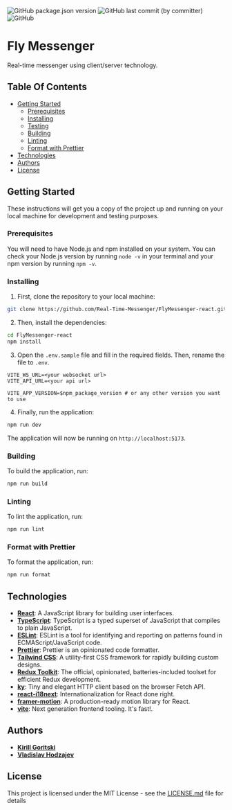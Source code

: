 ![GitHub package.json version](https://img.shields.io/github/package-json/v/Real-Time-Messenger/FlyMessenger-webclient)
![GitHub last commit (by committer)](https://img.shields.io/github/last-commit/Real-Time-Messenger/FlyMessenger-webclient)
![GitHub](https://img.shields.io/github/license/Real-Time-Messenger/FlyMessenger-webclient)

# Fly Messenger

Real-time messenger using client/server technology.

## Table Of Contents

<!-- TOC -->

* [Getting Started](#getting-started)
    * [Prerequisites](#prerequisites)
    * [Installing](#installing)
    * [Testing](#testing)
    * [Building](#building)
    * [Linting](#linting)
    * [Format with Prettier](#format-with-prettier)
* [Technologies](#technologies)
* [Authors](#authors)
* [License](#license)

<!-- TOC -->

## Getting Started

These instructions will get you a copy of the project up and running on your local machine for development and testing
purposes.

### Prerequisites

You will need to have Node.js and npm installed on your system. You can check your Node.js version by running `node -v` in
your terminal and your npm version by running `npm -v`.

### Installing

1. First, clone the repository to your local machine:

```bash
git clone https://github.com/Real-Time-Messenger/FlyMessenger-react.git
```

2. Then, install the dependencies:

```bash
cd FlyMessenger-react
npm install
```

3. Open the `.env.sample` file and fill in the required fields. Then, rename the file to `.env`.

```dotenv
VITE_WS_URL=<your websocket url>
VITE_API_URL=<your api url>

VITE_APP_VERSION=$npm_package_version # or any other version you want to use
```

4. Finally, run the application:

```bash
npm run dev
```

The application will now be running on `http://localhost:5173`.

[//]: # (### Testing)

[//]: # ()
[//]: # (To run the tests, run:)

[//]: # ()
[//]: # (```bash)

[//]: # (npm run test)

[//]: # (```)

### Building

To build the application, run:

```bash
npm run build
```

### Linting

To lint the application, run:

```bash
npm run lint
```

### Format with Prettier

To format the application, run:

```bash
npm run format
```

## Technologies

- **[React](https://reactjs.org/)**: A JavaScript library for building user interfaces.
- **[TypeScript](https://www.typescriptlang.org/)**: TypeScript is a typed superset of JavaScript that compiles to plain
  JavaScript.
- **[ESLint](https://eslint.org/)**: ESLint is a tool for identifying and reporting on patterns found in ECMAScript/JavaScript
  code.
- **[Prettier](https://prettier.io/)**: Prettier is an opinionated code formatter.
- **[Tailwind CSS](https://tailwindcss.com/)**: A utility-first CSS framework for rapidly building custom designs.
- **[Redux Toolkit](https://redux-toolkit.js.org/)**: The official, opinionated, batteries-included toolset for efficient Redux
  development.
- **[ky](https://github.com/sindresorhus/ky)**: Tiny and elegant HTTP client based on the browser Fetch API.
- **[react-i18next](https://react.i18next.com/)**: Internationalization for React done right.
- **[framer-motion](https://www.framer.com/motion/)**: A production-ready motion library for React.
- **[vite](https://vitejs.dev/)**: Next generation frontend tooling. It's fast!.

## Authors

- **[Kirill Goritski](https://t.me/winicred)**
- **[Vladislav Hodzajev](https://t.me/white_wolf_dd)**

## License

This project is licensed under the MIT License - see the [LICENSE.md](LICENSE.md) file for details